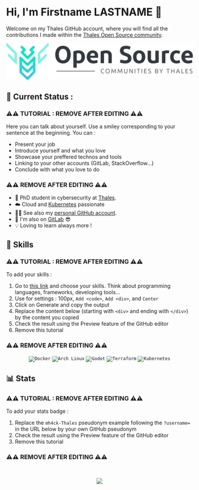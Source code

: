 # Hi, I'm Firstname LASTNAME 👋

Welcome on my Thales GitHub account, where you will find all the contributions I made within the [Thales Open Source community](https://github.com/ThalesGroup). 

![Thales OSS Banner](./media/Thales_OSS_Banner_2023.png)
## 📡 Current Status :

### ⚠️⚠️ TUTORIAL : REMOVE AFTER EDITING ⚠️⚠️

Here you can talk about yourself. Use a smiley corresponding to your sentence at the beginning. You can : 
- Present your job
- Introduce yourself and what you love
- Showcase your preffered technos and tools
- Linking to your other accounts (GitLab, StackOverflow...)
- Conclude with what you love to do

### ⚠️⚠️ REMOVE AFTER EDITING ⚠️⚠️

- 💼 PhD student in cybersecurity at [Thales](https://www.thalesgroup.com/en).
- ☁️ Cloud and [Kubernetes](https://kubernetes.io/) passionate
- 🧑‍💻 See also my [personal GitHub account](https://github.com/mh4ckt3mh4ckt1c4s/).
- 🦊 I'm also on [GitLab](https://gitlab.com/mh4ckt3mh4ckt1c4s) 😎
- 💡 Loving to learn always more !


## 🚀 Skills

### ⚠️⚠️ TUTORIAL : REMOVE AFTER EDITING ⚠️⚠️

To add your skills : 
1. Go to [this link](https://marwin1991.github.io/profile-technology-icons/) and choose your skills. Think about programming languages, frameworks, developing tools...
2. Use for settings : 100px, `Add <code>`, `Add <div>`, and `Center`
3. Click on Generate and copy the output
4. Replace the content below (starting with `<div>` and ending with `</div>`) by the content you copied
5. Check the result using the Preview feature of the GitHub editor
6. Remove this tutorial

### ⚠️⚠️ REMOVE AFTER EDITING ⚠️⚠️

<div align="center">
	<code><img width="100" src="https://user-images.githubusercontent.com/25181517/117207330-263ba280-adf4-11eb-9b97-0ac5b40bc3be.png" alt="Docker" title="Docker"/></code>
	<code><img width="100" src="https://user-images.githubusercontent.com/25181517/186884156-e63da389-f3e1-4dca-a6c1-d76e886ba22a.png" alt="Arch Linux" title="Arch Linux"/></code>
	<code><img width="100" src="https://user-images.githubusercontent.com/25181517/193427942-3abc320a-1c9e-4316-bac0-cb8b280b669f.png" alt="Godot" title="Godot"/></code>
	<code><img width="100" src="https://user-images.githubusercontent.com/25181517/183345121-36788a6e-5462-424a-be67-af1ebeda79a2.png" alt="Terraform" title="Terraform"/></code>
	<code><img width="100" src="https://user-images.githubusercontent.com/25181517/182534006-037f08b5-8e7b-4e5f-96b6-5d2a5558fa85.png" alt="Kubernetes" title="Kubernetes"/></code>
</div>

## 📊 Stats

### ⚠️⚠️ TUTORIAL : REMOVE AFTER EDITING ⚠️⚠️

To add your stats badge : 
1. Replace the `mh4ck-Thales` pseudonym example following the `?username=` in the URL below by your own GitHub pseudonym
2. Check the result using the Preview feature of the GitHub editor
3. Remove this tutorial

### ⚠️⚠️ REMOVE AFTER EDITING ⚠️⚠️

</br>
<div align="center">
	
![](https://github-readme-stats.vercel.app/api?username=mh4ck-Thales&show_icons=true&theme=tokyonight&hide_border=true&locale=en&range=all_time)

</div>
